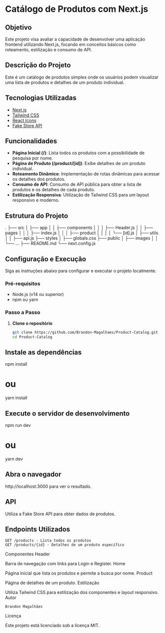 # Catálogo de Produtos com Next.js

## Objetivo

Este projeto visa avaliar a capacidade de desenvolver uma aplicação frontend utilizando Next.js, focando em conceitos básicos como roteamento, estilização e consumo de API.

## Descrição do Projeto

Este é um catálogo de produtos simples onde os usuários podem visualizar uma lista de produtos e detalhes de um produto individual.

## Tecnologias Utilizadas

- [Next.js](https://nextjs.org/)
- [Tailwind CSS](https://tailwindcss.com/)
- [React Icons](https://react-icons.github.io/react-icons)
- [Fake Store API](https://fakestoreapi.com/)

## Funcionalidades

- **Página Inicial (/)**: Lista todos os produtos com a possibilidade de pesquisa por nome.
- **Página de Produto (/product/[id])**: Exibe detalhes de um produto individual.
- **Roteamento Dinâmico**: Implementação de rotas dinâmicas para acessar os detalhes dos produtos.
- **Consumo de API**: Consumo de API pública para obter a lista de produtos e os detalhes de cada produto.
- **Estilização Responsiva**: Utilização de Tailwind CSS para um layout responsivo e moderno.

## Estrutura do Projeto

.
├── src
│ ├── app
│ │ ├── components
│ │ │ ├── Header.js
│ │ ├── pages
│ │ │ ├── index.js
│ │ │ ├── product
│ │ │ │ └── [id].js
│ ├── utils
│ │ ├── api.js
├── styles
│ ├── globals.css
├── public
│ ├── images
│ │ └── ...
├── README.md
└── next.config.js

## Configuração e Execução

Siga as instruções abaixo para configurar e executar o projeto localmente.

### Pré-requisitos

- Node.js (v14 ou superior)
- npm ou yarn

### Passo a Passo

1. **Clone o repositório**
   ```bash
   git clone https://github.com/Brandon-Magalhaes/Product-Catalog.git
   cd Product-Catalog
   ```

## Instale as dependências

npm install

# ou

yarn install

## Execute o servidor de desenvolvimento

npm run dev

# ou

yarn dev

## Abra o navegador

http://localhost:3000 para ver o resultado.

## API

Utiliza a Fake Store API para obter dados de produtos.

## Endpoints Utilizados

    GET /products - Lista todos os produtos
    GET /products/{id} - Detalhes de um produto específico

Componentes
Header

Barra de navegação com links para Login e Register.
Home

Página inicial que lista os produtos e permite a busca por nome.
Product

Página de detalhes de um produto.
Estilização

Utiliza Tailwind CSS para estilização dos componentes e layout responsivo.
Autor

    Brandon Magalhães

Licença

Este projeto está licenciado sob a licença MIT.
